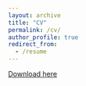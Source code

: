 ```yaml
---
layout: archive
title: "CV"
permalink: /cv/
author_profile: true
redirect_from:
  - /resume
---
```


[Download here]((http://weeseml.github.io/files/Weese_CV.pdf))
